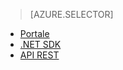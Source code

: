 > [AZURE.SELECTOR]
- [Portale](../articles/media-services-manage-content.md)
- [.NET SDK](../articles/media-services-dotnet-upload-files.md)
- [API REST](../articles/media-services-rest-upload-files.md)

<!--HONumber=52-->
